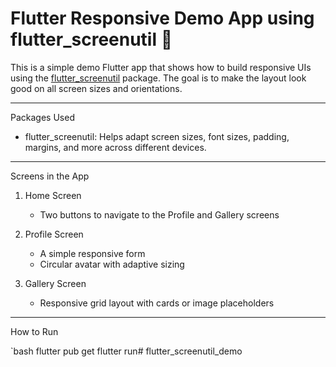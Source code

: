 # Flutter Responsive Demo App using flutter_screenutil 📱

This is a simple demo Flutter app that shows how to build responsive UIs using the [flutter_screenutil](https://pub.dev/packages/flutter_screenutil) package. The goal is to make the layout look good on all screen sizes and orientations.

---

Packages Used

- flutter_screenutil: Helps adapt screen sizes, font sizes, padding, margins, and more across different devices.

---

Screens in the App

1. Home Screen
   - Two buttons to navigate to the Profile and Gallery screens

2. Profile Screen
   - A simple responsive form
   - Circular avatar with adaptive sizing

3. Gallery Screen
   - Responsive grid layout with cards or image placeholders

---

How to Run

`bash
flutter pub get
flutter run# flutter_screenutil_demo
